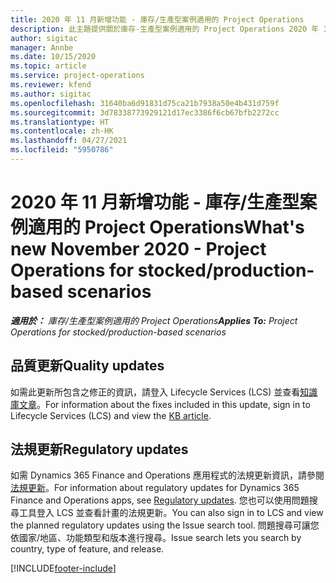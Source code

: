 ```yaml
---
title: 2020 年 11 月新增功能 - 庫存/生產型案例適用的 Project Operations
description: 此主題提供關於庫存-生產型案例適用的 Project Operations 2020 年 11 月版本中所提供之品質更新的資訊。
author: sigitac
manager: Annbe
ms.date: 10/15/2020
ms.topic: article
ms.service: project-operations
ms.reviewer: kfend
ms.author: sigitac
ms.openlocfilehash: 31640ba6d91831d75ca21b7938a50e4b431d759f
ms.sourcegitcommit: 3d78338773929121d17ec3386f6cb67bfb2272cc
ms.translationtype: HT
ms.contentlocale: zh-HK
ms.lasthandoff: 04/27/2021
ms.locfileid: "5950786"
---
```

# <a name="whats-new-november-2020---project-operations-for-stockedproduction-based-scenarios"></a><span data-ttu-id="4c383-103">2020 年 11 月新增功能 - 庫存/生產型案例適用的 Project Operations</span><span class="sxs-lookup"><span data-stu-id="4c383-103">What's new November 2020 - Project Operations for stocked/production-based scenarios</span></span>

<span data-ttu-id="4c383-104">_**適用於：** 庫存/生產型案例適用的 Project Operations_</span><span class="sxs-lookup"><span data-stu-id="4c383-104">_**Applies To:** Project Operations for stocked/production-based scenarios_</span></span>

## <a name="quality-updates"></a><span data-ttu-id="4c383-105">品質更新</span><span class="sxs-lookup"><span data-stu-id="4c383-105">Quality updates</span></span>

<span data-ttu-id="4c383-106">如需此更新所包含之修正的資訊，請登入 Lifecycle Services (LCS) 並查看[知識庫文章](https://fix.lcs.dynamics.com/Issue/Details?bugId=488609&amp;dbType=3&amp;qc=8251e8e1d5e2386de850599926c1adc3fec8e2ba25308036d22cdfe0a1c28fc7)。</span><span class="sxs-lookup"><span data-stu-id="4c383-106">For information about the fixes included in this update, sign in to Lifecycle Services (LCS) and view the [KB article](https://fix.lcs.dynamics.com/Issue/Details?bugId=488609&amp;dbType=3&amp;qc=8251e8e1d5e2386de850599926c1adc3fec8e2ba25308036d22cdfe0a1c28fc7).</span></span>

## <a name="regulatory-updates"></a><span data-ttu-id="4c383-107">法規更新</span><span class="sxs-lookup"><span data-stu-id="4c383-107">Regulatory updates</span></span>

<span data-ttu-id="4c383-108">如需 Dynamics 365 Finance and Operations 應用程式的法規更新資訊，請參閱[法規更新](/dynamics365/finance/localizations/regulatory-updates)。</span><span class="sxs-lookup"><span data-stu-id="4c383-108">For information about regulatory updates for Dynamics 365 Finance and Operations apps, see [Regulatory updates](/dynamics365/finance/localizations/regulatory-updates).</span></span> <span data-ttu-id="4c383-109">您也可以使用問題搜尋工具登入 LCS 並查看計畫的法規更新。</span><span class="sxs-lookup"><span data-stu-id="4c383-109">You can also sign in to LCS and view the planned regulatory updates using the Issue search tool.</span></span> <span data-ttu-id="4c383-110">問題搜尋可讓您依國家/地區、功能類型和版本進行搜尋。</span><span class="sxs-lookup"><span data-stu-id="4c383-110">Issue search lets you search by country, type of feature, and release.</span></span>


[!INCLUDE[footer-include](../../includes/footer-banner.md)]